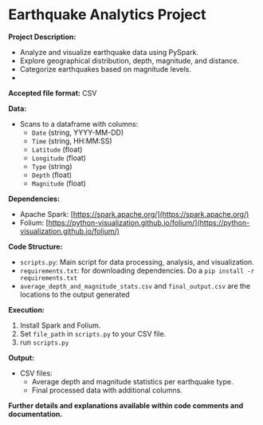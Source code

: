 # Earthquake Analytics Project

**Project Description:**

* Analyze and visualize earthquake data using PySpark.
* Explore geographical distribution, depth, magnitude, and distance.
* Categorize earthquakes based on magnitude levels.
* 
**Accepted file format:** CSV

**Data:**

* Scans to a dataframe with columns:
   * `Date` (string, YYYY-MM-DD)
   * `Time` (string, HH:MM:SS)
   * `Latitude` (float)
   * `Longitude` (float)
   * `Type` (string)
   * `Depth` (float)
   * `Magnitude` (float)

**Dependencies:**

* Apache Spark: [https://spark.apache.org/](https://spark.apache.org/)
* Folium: [https://python-visualization.github.io/folium/](https://python-visualization.github.io/folium/)

**Code Structure:**

* `scripts.py`: Main script for data processing, analysis, and visualization.
* `requirements.txt`: for downloading dependencies. Do a `pip install -r requirements.txt`
* `average_depth_and_magnitude_stats.csv` and `final_output.csv` are the locations to the output generated


**Execution:**

1. Install Spark and Folium.
2. Set `file_path` in `scripts.py` to your CSV file.
3. run `scripts.py`

**Output:**

* CSV files:
   * Average depth and magnitude statistics per earthquake type.
   * Final processed data with additional columns. 

    

**Further details and explanations available within code comments and documentation.**
